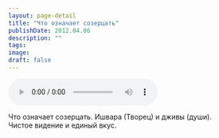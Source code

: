 ```yaml
---
layout: page-detail
title: "Что означает созерцать"
publishDate: 2012.04.06
description: ""
tags:
image:
draft: false
---
```


<audio title="2012.04.06 - Что означает созерцать.mp3" src="https://filer-api.advayta.org/v1.0/public/files/73674" controls=""></audio>

 Что означает созерцать. Ишвара (Творец) и дживы (души).  
 Чистое видение и единый вкус.   

  
